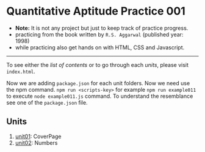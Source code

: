 # Quantitative Aptitude Practice 001

- **Note:** It is not any project but just to keep track of practice progress.
- practicing from the book written by `R.S. Aggarwal` (published year: 1998)
- while practicing also get hands on with HTML, CSS and Javascript.

---

To see either the *list of contents* or to go through each *units*, please visit `index.html`.

Now we are adding `package.json` for each unit folders.
Now we need use the npm command.
`npm run <scripts-key>` for example `npm run example011` to execute `node example011.js` command.
To understand the resemblance see one of the `package.json` file.

## Units
1. [unit01](./unit01/): CoverPage
1. [unit02](./unit02/): Numbers
